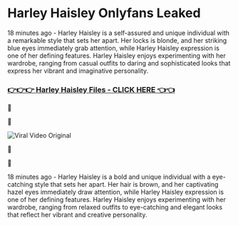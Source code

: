 # Harley Haisley Onlyfans Leaked

<p>18 minutes ago - Harley Haisley is a self-assured and unique individual with a remarkable style that sets her apart. Her locks is blonde, and her striking blue eyes immediately grab attention, while Harley Haisley expression is one of her defining features. Harley Haisley enjoys experimenting with her wardrobe, ranging from casual outfits to daring and sophisticated looks that express her vibrant and imaginative personality.</p><p>
<h3><a href="https://fansleaks.com-getfree.pro/harley-haisley" rel="nofollow">👉👉👉 Harley Haisley Files - CLICK HERE 👈👈</a></h3>
<p>🔻</p>
<p>🔻</p> <p>
<a href="https://fansleaks.com-getfree.pro/harley-haisley" rel="nofollow"><img src="https://i.imgur.com/0ZbtXZ5.gif" alt="Viral Video Original" style="max-width: 100%; display: inline-block;" data-target="animated-image.originalImage"></a>
<p>🔻</p>
<p>🔻</p> <p>18 minutes ago - Harley Haisley is a bold and unique individual with a eye-catching style that sets her apart. Her hair is brown, and her captivating hazel eyes immediately draw attention, while Harley Haisley expression is one of her defining features. Harley Haisley enjoys experimenting with her wardrobe, ranging from relaxed outfits to eye-catching and elegant looks that reflect her vibrant and creative personality.</p>